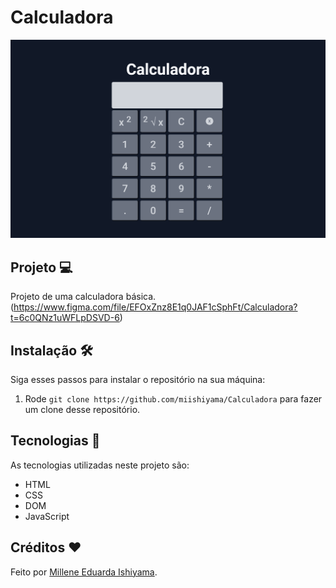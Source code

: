 # Calculadora
![preview](./preview/Calculadora.png)

## Projeto 💻
Projeto de uma calculadora básica. <br>
(https://www.figma.com/file/EFOxZnz8E1q0JAF1cSphFt/Calculadora?t=6c0QNz1uWFLpDSVD-6)

## Instalação 🛠
Siga esses passos para instalar o repositório na sua máquina:
1. Rode `git clone https://github.com/miishiyama/Calculadora` para fazer um clone desse repositório.

## Tecnologias 🚀
As tecnologias utilizadas neste projeto são:
- HTML
- CSS
- DOM
- JavaScript

## Créditos ❤️
Feito por [Millene Eduarda Ishiyama](https://github.com/miishiyama/).
